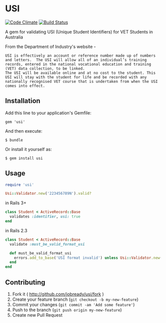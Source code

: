 # USI

[![Code Climate](https://codeclimate.com/github/jobready/usi.png)](https://codeclimate.com/github/jobready/usi)
[![Build Status](https://travis-ci.org/jobready/usi.svg)](https://travis-ci.org/jobready/usi)

A gem for validating USI (Unique Student Identifiers) for VET Students in Australia

From the Department of Industry's website -

    USI is effectively an account or reference number made up of numbers and letters.  The USI will allow all of an individual’s training records, entered in the national vocational education and training (VET) data collection, to be linked.
    The USI will be available online and at no cost to the student. This USI will stay with the student for life and be recorded with any nationally recognised VET course that is undertaken from when the USI comes into effect.


## Installation

Add this line to your application's Gemfile:

    gem 'usi'

And then execute:

    $ bundle

Or install it yourself as:

    $ gem install usi

## Usage

```ruby
require 'usi'

Usi::Validator.new('223456789N').valid?

```

in Rails 3+

```ruby
class Student < ActiveRecord::Base
  validates :identifier, usi: true
end
```

in Rails 2.3

```ruby
class Student < ActiveRecord::Base
  validate :must_be_valid_format_usi

  def must_be_valid_format_usi
    errors.add_to_base('USI format invalid') unless Usi::Validator.new(usi).valid?
  end
end
```

## Contributing

1. Fork it ( http://github.com/jobready/usi/fork )
2. Create your feature branch (`git checkout -b my-new-feature`)
3. Commit your changes (`git commit -am 'Add some feature'`)
4. Push to the branch (`git push origin my-new-feature`)
5. Create new Pull Request

